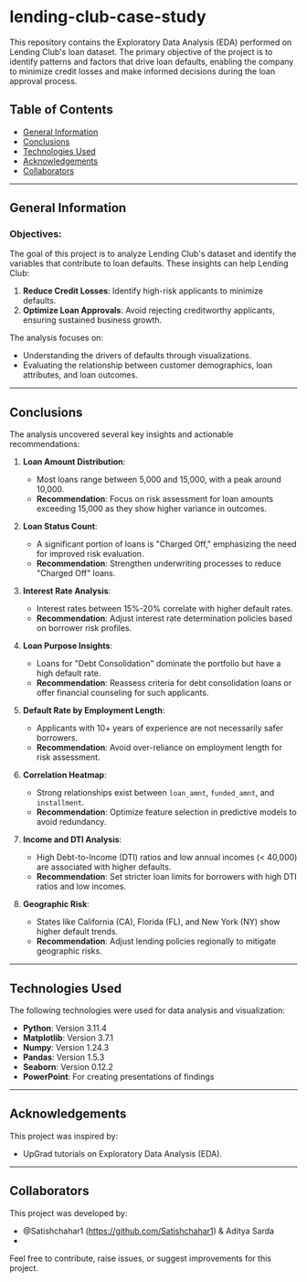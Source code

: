 # lending-club-case-study

This repository contains the Exploratory Data Analysis (EDA) performed on Lending Club's loan dataset. The primary objective of the project is to identify patterns and factors that drive loan defaults, enabling the company to minimize credit losses and make informed decisions during the loan approval process.

## Table of Contents
- [General Information](#general-information)
- [Conclusions](#conclusions)
- [Technologies Used](#technologies-used)
- [Acknowledgements](#acknowledgements)
- [Collaborators](#collaborators)

---

## General Information

### Objectives:
The goal of this project is to analyze Lending Club's dataset and identify the variables that contribute to loan defaults. These insights can help Lending Club:
1. **Reduce Credit Losses**: Identify high-risk applicants to minimize defaults.
2. **Optimize Loan Approvals**: Avoid rejecting creditworthy applicants, ensuring sustained business growth.

The analysis focuses on:
- Understanding the drivers of defaults through visualizations.
- Evaluating the relationship between customer demographics, loan attributes, and loan outcomes.

---

## Conclusions

The analysis uncovered several key insights and actionable recommendations:

1. **Loan Amount Distribution**:
   - Most loans range between 5,000 and 15,000, with a peak around 10,000.
   - **Recommendation**: Focus on risk assessment for loan amounts exceeding 15,000 as they show higher variance in outcomes.

2. **Loan Status Count**:
   - A significant portion of loans is "Charged Off," emphasizing the need for improved risk evaluation.
   - **Recommendation**: Strengthen underwriting processes to reduce "Charged Off" loans.

3. **Interest Rate Analysis**:
   - Interest rates between 15%-20% correlate with higher default rates.
   - **Recommendation**: Adjust interest rate determination policies based on borrower risk profiles.

4. **Loan Purpose Insights**:
   - Loans for "Debt Consolidation" dominate the portfolio but have a high default rate.
   - **Recommendation**: Reassess criteria for debt consolidation loans or offer financial counseling for such applicants.

5. **Default Rate by Employment Length**:
   - Applicants with 10+ years of experience are not necessarily safer borrowers.
   - **Recommendation**: Avoid over-reliance on employment length for risk assessment.

6. **Correlation Heatmap**:
   - Strong relationships exist between `loan_amnt`, `funded_amnt`, and `installment`.
   - **Recommendation**: Optimize feature selection in predictive models to avoid redundancy.

7. **Income and DTI Analysis**:
   - High Debt-to-Income (DTI) ratios and low annual incomes (< 40,000) are associated with higher defaults.
   - **Recommendation**: Set stricter loan limits for borrowers with high DTI ratios and low incomes.

8. **Geographic Risk**:
   - States like California (CA), Florida (FL), and New York (NY) show higher default trends.
   - **Recommendation**: Adjust lending policies regionally to mitigate geographic risks.

---

## Technologies Used

The following technologies were used for data analysis and visualization:
- **Python**: Version 3.11.4
- **Matplotlib**: Version 3.7.1
- **Numpy**: Version 1.24.3
- **Pandas**: Version 1.5.3
- **Seaborn**: Version 0.12.2
- **PowerPoint**: For creating presentations of findings

---

## Acknowledgements

This project was inspired by:

- UpGrad tutorials on Exploratory Data Analysis (EDA).

---

## Collaborators

This project was developed by:
- @Satishchahar1 (https://github.com/Satishchahar1) & Aditya Sarda
- 

Feel free to contribute, raise issues, or suggest improvements for this project.
